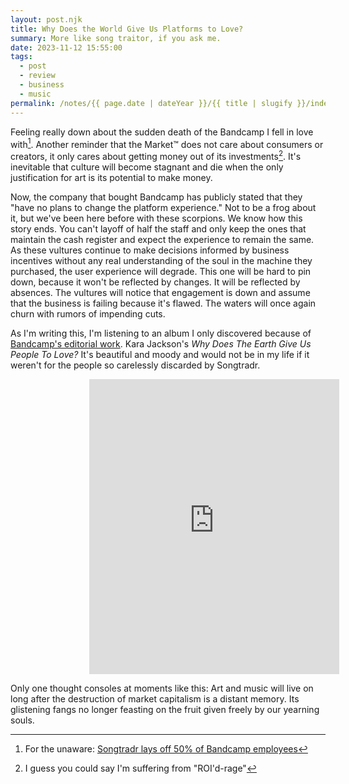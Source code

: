 ```yaml
---
layout: post.njk
title: Why Does the World Give Us Platforms to Love?
summary: More like song traitor, if you ask me.
date: 2023-11-12 15:55:00
tags:
  - post
  - review
  - business
  - music
permalink: /notes/{{ page.date | dateYear }}/{{ title | slugify }}/index.html
---
```


Feeling really down about the sudden death of the Bandcamp I fell in love with[^1]. Another reminder that the Market™ does not care about consumers or creators, it only cares about getting money out of its investments[^2]. It's inevitable that culture will become stagnant and die when the only justification for art is its potential to make money.

Now, the company that bought Bandcamp has publicly stated that they "have no plans to change the platform experience." Not to be a frog about it, but we've been here before with these scorpions. We know how this story ends. You can't layoff of half the staff and only keep the ones that maintain the cash register and expect the experience to remain the same. As these vultures continue to make decisions informed by business incentives without any real understanding of the soul in the machine they purchased, the user experience will degrade. This one will be hard to pin down, because it won't be reflected by changes. It will be reflected by absences. The vultures will notice that engagement is down and assume that the business is failing because it's flawed. The waters will once again churn with rumors of impending cuts.

As I'm writing this, I'm listening to an album I only discovered because of [Bandcamp's editorial work](https://daily.bandcamp.com/album-of-the-day/kara-jackson-why-does-the-earth-give-us-people-to-love-review). Kara Jackson's _Why Does The Earth Give Us People To Love?_ It's beautiful and moody and would not be in my life if it weren't for the people so carelessly discarded by Songtradr.

<div style="margin: auto;width: 50%"><iframe style="border: 0; width: 400px; height: 472px;" src="https://bandcamp.com/EmbeddedPlayer/album=1829566835/size=large/bgcol=ffffff/linkcol=333333/artwork=small/transparent=true/" seamless><a href="https://karajackson.bandcamp.com/album/why-does-the-earth-give-us-people-to-love">Why Does The Earth Give Us People To Love? by Kara Jackson</a></iframe></div>

Only one thought consoles at moments like this: Art and music will live on long after the destruction of market capitalism is a distant memory. Its glistening fangs no longer feasting on the fruit given freely by our yearning souls.

[^1]: For the unaware: [Songtradr lays off 50% of Bandcamp employees](https://www.theverge.com/2023/10/16/23919551/bandcamp-layoffs-epic-songtradr)
[^2]: I guess you could say I'm suffering from "ROI'd-rage"
